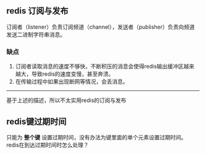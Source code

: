 ## redis 订阅与发布  
订阅者（listener）负责订阅频道（channel），发送者（publisher）负责向频道发送二进制字符串消息。

### 缺点
1. 订阅者读取消息的速度不够快，不断积压的消息会使得redis输出缓冲区越来越大，导致redis的速度变慢，甚至奔溃。
2. 在传输过程中如果出现断网等情况，会丢消息。  

---
基于上述的描述，所以不太实用redis的订阅与发布

## redis键过期时间
只能为 **整个键** 设置过期时间，没有办法为键里面的单个元素设置过期时间。  
redis在到达过期时间时怎么处理？

